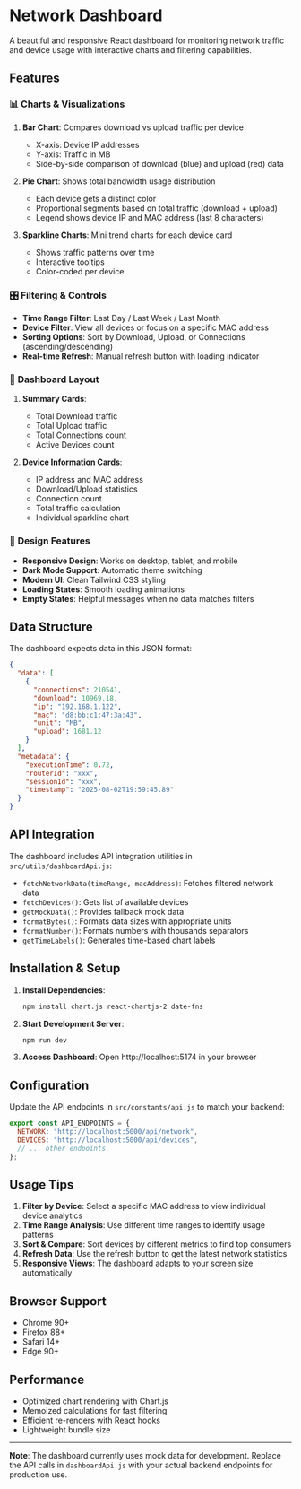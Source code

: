 # Network Dashboard

A beautiful and responsive React dashboard for monitoring network traffic and device usage with interactive charts and filtering capabilities.

## Features

### 📊 **Charts & Visualizations**

1. **Bar Chart**: Compares download vs upload traffic per device

   - X-axis: Device IP addresses
   - Y-axis: Traffic in MB
   - Side-by-side comparison of download (blue) and upload (red) data

2. **Pie Chart**: Shows total bandwidth usage distribution

   - Each device gets a distinct color
   - Proportional segments based on total traffic (download + upload)
   - Legend shows device IP and MAC address (last 8 characters)

3. **Sparkline Charts**: Mini trend charts for each device card
   - Shows traffic patterns over time
   - Interactive tooltips
   - Color-coded per device

### 🎛️ **Filtering & Controls**

- **Time Range Filter**: Last Day / Last Week / Last Month
- **Device Filter**: View all devices or focus on a specific MAC address
- **Sorting Options**: Sort by Download, Upload, or Connections (ascending/descending)
- **Real-time Refresh**: Manual refresh button with loading indicator

### 📱 **Dashboard Layout**

1. **Summary Cards**:

   - Total Download traffic
   - Total Upload traffic
   - Total Connections count
   - Active Devices count

2. **Device Information Cards**:
   - IP address and MAC address
   - Download/Upload statistics
   - Connection count
   - Total traffic calculation
   - Individual sparkline chart

### 🎨 **Design Features**

- **Responsive Design**: Works on desktop, tablet, and mobile
- **Dark Mode Support**: Automatic theme switching
- **Modern UI**: Clean Tailwind CSS styling
- **Loading States**: Smooth loading animations
- **Empty States**: Helpful messages when no data matches filters

## Data Structure

The dashboard expects data in this JSON format:

```json
{
  "data": [
    {
      "connections": 210541,
      "download": 10969.18,
      "ip": "192.168.1.122",
      "mac": "d8:bb:c1:47:3a:43",
      "unit": "MB",
      "upload": 1681.12
    }
  ],
  "metadata": {
    "executionTime": 0.72,
    "routerId": "xxx",
    "sessionId": "xxx",
    "timestamp": "2025-08-02T19:59:45.89"
  }
}
```

## API Integration

The dashboard includes API integration utilities in `src/utils/dashboardApi.js`:

- `fetchNetworkData(timeRange, macAddress)`: Fetches filtered network data
- `fetchDevices()`: Gets list of available devices
- `getMockData()`: Provides fallback mock data
- `formatBytes()`: Formats data sizes with appropriate units
- `formatNumber()`: Formats numbers with thousands separators
- `getTimeLabels()`: Generates time-based chart labels

## Installation & Setup

1. **Install Dependencies**:

   ```bash
   npm install chart.js react-chartjs-2 date-fns
   ```

2. **Start Development Server**:

   ```bash
   npm run dev
   ```

3. **Access Dashboard**:
   Open http://localhost:5174 in your browser

## Configuration

Update the API endpoints in `src/constants/api.js` to match your backend:

```javascript
export const API_ENDPOINTS = {
  NETWORK: "http://localhost:5000/api/network",
  DEVICES: "http://localhost:5000/api/devices",
  // ... other endpoints
};
```

## Usage Tips

1. **Filter by Device**: Select a specific MAC address to view individual device analytics
2. **Time Range Analysis**: Use different time ranges to identify usage patterns
3. **Sort & Compare**: Sort devices by different metrics to find top consumers
4. **Refresh Data**: Use the refresh button to get the latest network statistics
5. **Responsive Views**: The dashboard adapts to your screen size automatically

## Browser Support

- Chrome 90+
- Firefox 88+
- Safari 14+
- Edge 90+

## Performance

- Optimized chart rendering with Chart.js
- Memoized calculations for fast filtering
- Efficient re-renders with React hooks
- Lightweight bundle size

---

**Note**: The dashboard currently uses mock data for development. Replace the API calls in `dashboardApi.js` with your actual backend endpoints for production use.
